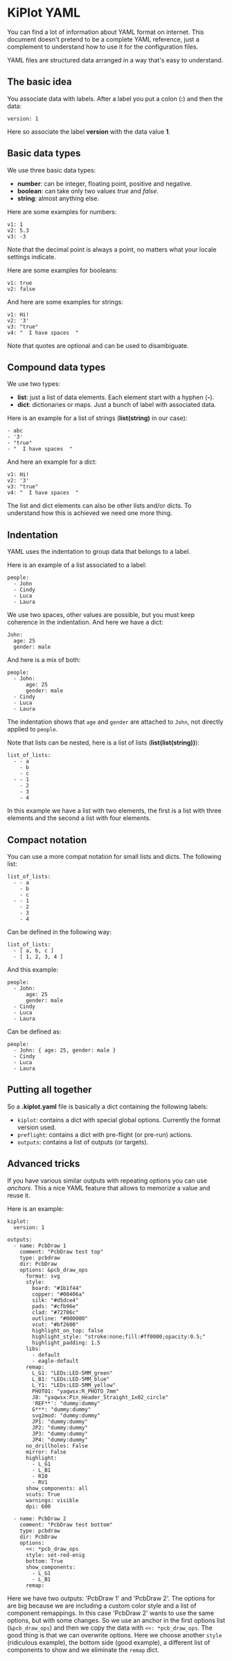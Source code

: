 # KiPlot YAML

You can find a lot of information about YAML format on internet. This document doesn't pretend to be a complete YAML
reference, just a complement to understand how to use it for the configuration files.

YAML files are structured data arranged in a way that's easy to understand.

## The basic idea

You associate data with labels. After a label you put a colon (**:**) and then the data:

```.{yaml}
version: 1
```

Here so associate the label **version** with the data value **1**.

## Basic data types

We use three basic data types:

- **number**: can be integer, floating point, positive and negative.
- **boolean**: can take only two values *true* and *false*.
- **string**: almost anything else.

Here are some examples for numbers:

```.{yaml}
v1: 1
v2: 5.3
v3: -3
```

Note that the decimal point is always a point, no matters what your locale settings indicate.

Here are some examples for booleans:

```.{yaml}
v1: true
v2: false
```

And here are some examples for strings:

```.{yaml}
v1: Hi!
v2: '3'
v3: "true"
v4: "  I have spaces  "
```

Note that quotes are optional and can be used to disambiguate.

## Compound data types

We use two types:

- **list**: just a list of data elements. Each element start with a hyphen (**-**).
- **dict**: dictionaries or maps. Just a bunch of label with associated data.

Here is an example for a list of strings (**list(string)** in our case):

```.{yaml}
- abc
- '3'
- "true"
- "  I have spaces  "
```

And here an example for a dict:

```.{yaml}
v1: Hi!
v2: '3'
v3: "true"
v4: "  I have spaces  "
```

The list and dict elements can also be other lists and/or dicts.
To understand how this is achieved we need one more thing.

## Indentation

YAML uses the indentation to group data that belongs to a label.

Here is an example of a list associated to a label:

```.{yaml}
people:
  - John
  - Cindy
  - Luca
  - Laura
```

We use two spaces, other values are possible, but you must keep coherence in the indentation.
And here we have a dict:

```.{yaml}
John:
  age: 25
  gender: male
```

And here is a mix of both:

```.{yaml}
people:
  - John:
      age: 25
      gender: male
  - Cindy
  - Luca
  - Laura
```

The indentation shows that `age` and `gender` are attached to `John`, not directly applied to `people`.

Note that lists can be nested, here is a list of lists (**list(list(string))**):

```.{yaml}
list_of_lists:
  - - a
    - b
    - c
  - - 1
    - 2
    - 3
    - 4
```

In this example we have a list with two elements, the first is a list with three elements and the second a list with four
elements.

## Compact notation

You can use a more compat notation for small lists and dicts.
The following list:

```.{yaml}
list_of_lists:
  - - a
    - b
    - c
  - - 1
    - 2
    - 3
    - 4
```

Can be defined in the following way:

```.{yaml}
list_of_lists:
  - [ a, b, c ]
  - [ 1, 2, 3, 4 ]
```

And this example:

```.{yaml}
people:
  - John:
      age: 25
      gender: male
  - Cindy
  - Luca
  - Laura
```

Can be defined as:

```.{yaml}
people:
  - John: { age: 25, gender: male }
  - Cindy
  - Luca
  - Laura
```

## Putting all together

So a **.kiplot.yaml** file is basically a dict containing the following labels:

- `kiplot`: contains a dict with special global options. Currently the format version used.
- `preflight`: contains a dict with pre-flight (or pre-run) actions.
- `outputs`: contains a list of outputs (or targets).

## Advanced tricks

If you have various similar outputs with repeating options you can use *anchors*.
This a nice YAML feature that allows to memorize a value and reuse it.

Here is an example:

```.{yaml}
kiplot:
  version: 1

outputs:
  - name: PcbDraw 1
    comment: "PcbDraw test top"
    type: pcbdraw
    dir: PcbDraw
    options: &pcb_draw_ops
      format: svg
      style:
        board: "#1b1f44"
        copper: "#00406a"
        silk: "#d5dce4"
        pads: "#cfb96e"
        clad: "#72786c"
        outline: "#000000"
        vcut: "#bf2600"
        highlight_on_top: false
        highlight_style: "stroke:none;fill:#ff0000;opacity:0.5;"
        highlight_padding: 1.5
      libs:
        - default
        - eagle-default
      remap:
        L_G1: "LEDs:LED-5MM_green"
        L_B1: "LEDs:LED-5MM_blue"
        L_Y1: "LEDs:LED-5MM_yellow"
        PHOTO1: "yaqwsx:R_PHOTO_7mm"
        J8: "yaqwsx:Pin_Header_Straight_1x02_circle"
        'REF**': "dummy:dummy"
        G***: "dummy:dummy"
        svg2mod: "dummy:dummy"
        JP1: "dummy:dummy"
        JP2: "dummy:dummy"
        JP3: "dummy:dummy"
        JP4: "dummy:dummy"
      no_drillholes: False
      mirror: False
      highlight:
        - L_G1
        - L_B1
        - R10
        - RV1
      show_components: all
      vcuts: True
      warnings: visible
      dpi: 600

  - name: PcbDraw 2
    comment: "PcbDraw test bottom"
    type: pcbdraw
    dir: PcbDraw
    options:
      <<: *pcb_draw_ops
      style: set-red-enig
      bottom: True
      show_components:
        - L_G1
        - L_B1
      remap:
```

Here we have two outputs: 'PcbDraw 1' and 'PcbDraw 2'. The options for are big because we are including a  custom color style
and a list of component remappings. In this case 'PcbDraw 2' wants to use the same options, but with some changes.
So we use an anchor in the first options list (`&pcb_draw_ops`) and then we copy the data with `<<: *pcb_draw_ops`.
The good thing is that we can overwrite options. Here we choose another `style` (ridiculous example), the bottom side
(good example), a different list of components to show and we eliminate the `remap` dict.

